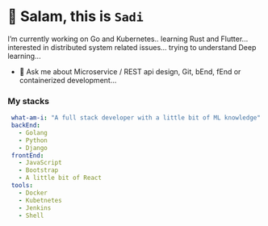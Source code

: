 # 👋 Salam, this is `Sadi` 

 I’m currently working on Go and Kubernetes.. learning Rust and Flutter... interested in distributed system related issues... trying to understand Deep learning...
- 💬 Ask me about Microservice / REST api design, Git, bEnd, fEnd or containerized development...

### My stacks

```yaml
 what-am-i: "A full stack developer with a little bit of ML knowledge"
 backEnd: 
   - Golang
   - Python
   - Django
 frontEnd: 
   - JavaScript
   - Bootstrap
   - A little bit of React
 tools:
   - Docker
   - Kubetnetes
   - Jenkins
   - Shell
```

